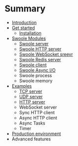 # Summary

* [Introduction](README.md)
* [Get started](chapter1.md)
  * [Installation](chapter1/installation.md)
* [Swoole Modules](modules.md)
  * [Swoole server](modules/swoole-server.md)
  * [Swoole HTTP server](modules/swoole-http-server.md)
  * [Swoole WebSocket sreevr](modules/swoole-websocket-sreevr.md)
  * [Swoole Redis server](modules/swoole-redis-server.md)
  * [Swoole client](modules/swoole-clinet.md)
  * [Swoole Async I/O](modules/swoole-async-io.md)
  * Swoole process
  * Swoole memory
* [Examples](examples.md)
  * [TCP server](examples/tcp-server.md)
  * [UDP server](examples/udp-server-example.md)
  * [HTTP server](examples/http-server-example.md)
  * WebSocket server
  * Sync HTTP client
  * Async HTTP client
  * Async Tasks
  * Timer
* [Production environment](production-environment.md)
* Advanced features

